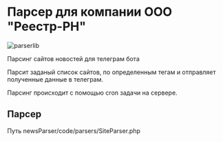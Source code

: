 # Парсер для компании ООО "Реестр-РН"
![parserlib](https://img.shields.io/static/v1?label=parserlib&message=phpQuery&color=brightgreen)

Парсинг сайтов новостей для телеграм бота

Парсит заданый список сайтов, по определенным тегам и отправляет полученные данные в телеграм. 

Парсинг происходит с помощью cron задачи на сервере.

## Парсер
Путь newsParser/code/parsers/SiteParser.php
